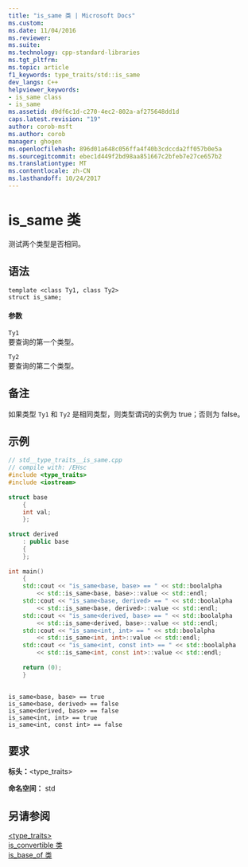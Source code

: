 ```yaml
---
title: "is_same 类 | Microsoft Docs"
ms.custom: 
ms.date: 11/04/2016
ms.reviewer: 
ms.suite: 
ms.technology: cpp-standard-libraries
ms.tgt_pltfrm: 
ms.topic: article
f1_keywords: type_traits/std::is_same
dev_langs: C++
helpviewer_keywords:
- is_same class
- is_same
ms.assetid: d9df6c1d-c270-4ec2-802a-af275648dd1d
caps.latest.revision: "19"
author: corob-msft
ms.author: corob
manager: ghogen
ms.openlocfilehash: 896d01a648c056ffa4f40b3cdccda2ff057b0e5a
ms.sourcegitcommit: ebec1d449f2bd98aa851667c2bfeb7e27ce657b2
ms.translationtype: MT
ms.contentlocale: zh-CN
ms.lasthandoff: 10/24/2017
---
```

# <a name="issame-class"></a>is_same 类
测试两个类型是否相同。  
  
## <a name="syntax"></a>语法  
  
```  
template <class Ty1, class Ty2>  
struct is_same;  
```  
  
#### <a name="parameters"></a>参数  
 `Ty1`  
 要查询的第一个类型。  
  
 `Ty2`  
 要查询的第二个类型。  
  
## <a name="remarks"></a>备注  
 如果类型 `Ty1` 和 `Ty2` 是相同类型，则类型谓词的实例为 true；否则为 false。  
  
## <a name="example"></a>示例  
  
```cpp  
// std__type_traits__is_same.cpp   
// compile with: /EHsc   
#include <type_traits>   
#include <iostream>   
  
struct base   
    {   
    int val;   
    };   
  
struct derived   
    : public base   
    {   
    };   
  
int main()   
    {   
    std::cout << "is_same<base, base> == " << std::boolalpha   
        << std::is_same<base, base>::value << std::endl;   
    std::cout << "is_same<base, derived> == " << std::boolalpha   
        << std::is_same<base, derived>::value << std::endl;   
    std::cout << "is_same<derived, base> == " << std::boolalpha   
        << std::is_same<derived, base>::value << std::endl;   
    std::cout << "is_same<int, int> == " << std::boolalpha   
        << std::is_same<int, int>::value << std::endl;   
    std::cout << "is_same<int, const int> == " << std::boolalpha   
        << std::is_same<int, const int>::value << std::endl;   
  
    return (0);   
    }  
  
```  
  
```Output  
is_same<base, base> == true  
is_same<base, derived> == false  
is_same<derived, base> == false  
is_same<int, int> == true  
is_same<int, const int> == false  
```  
  
## <a name="requirements"></a>要求  
 **标头：**\<type_traits>  
  
 **命名空间：** std  
  
## <a name="see-also"></a>另请参阅  
 [<type_traits>](../standard-library/type-traits.md)   
 [is_convertible 类](../standard-library/is-convertible-class.md)   
 [is_base_of 类](../standard-library/is-base-of-class.md)
